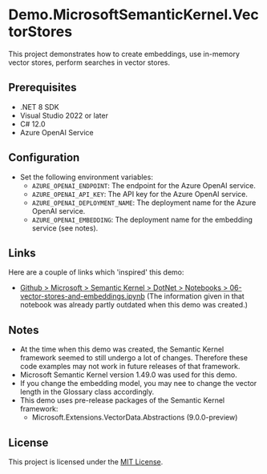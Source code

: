 ﻿# Demo.MicrosoftSemanticKernel.VectorStores

This project demonstrates how to create embeddings, use in-memory vector stores, perform searches in vector stores.

## Prerequisites

- .NET 8 SDK
- Visual Studio 2022 or later
- C# 12.0
- Azure OpenAI Service 

## Configuration
- Set the following environment variables:
  - `AZURE_OPENAI_ENDPOINT`: The endpoint for the Azure OpenAI service.
  - `AZURE_OPENAI_API_KEY`: The API key for the Azure OpenAI service.
  - `AZURE_OPENAI_DEPLOYMENT_NAME`: The deployment name for the Azure OpenAI service.
  - `AZURE_OPENAI_EMBEDDING`: The deployment name for the embedding service (see notes).

## Links

Here are a couple of links which 'inspired' this demo:
- [Github > Microsoft > Semantic Kernel > DotNet > Notebooks > 06-vector-stores-and-embeddings.ipynb](https://github.com/microsoft/semantic-kernel/blob/main/dotnet/notebooks/06-vector-stores-and-embeddings.ipynb) (The information given in that notebook was already partly outdated when this demo was created.)


## Notes

- At the time when this demo was created, the Semantic Kernel framework seemed to still undergo a lot of changes. Therefore these code examples may not work in future releases of that framework.
- Microsoft Semantic Kernel version 1.49.0 was used for this demo.
- If you change the embedding model, you may nee to change the vector length in the Glossary class accordingly.
- This demo uses pre-release packages of the Semantic Kernel framework: 
	- Microsoft.Extensions.VectorData.Abstractions (9.0.0-preview)

## License

This project is licensed under the [MIT License](../LICENSE.txt).

   
   